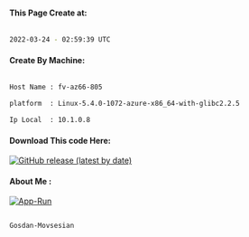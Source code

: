 
   
#### This Page Create at:

```bash

2022-03-24 - 02:59:39 UTC

```

#### Create By Machine:

```bash

Host Name : fv-az66-805

platform  : Linux-5.4.0-1072-azure-x86_64-with-glibc2.2.5

Ip Local  : 10.1.0.8

```
#### Download This code Here:

[![GitHub release (latest by date)](https://img.shields.io/github/v/release/Gosdan-Movsesian/Gosdan?style=for-the-badge&label=Download)](https://github.com/Gosdan-Movsesian/Gosdan/releases) 

</p> 

#### About Me :

[![App-Run](https://github.com/Gosdan-Movsesian/Gosdan/actions/workflows/App-Run.yml/badge.svg)](https://github.com/Gosdan-Movsesian/Gosdan/actions/workflows/App-Run.yml)

```bash

Gosdan-Movsesian

```


